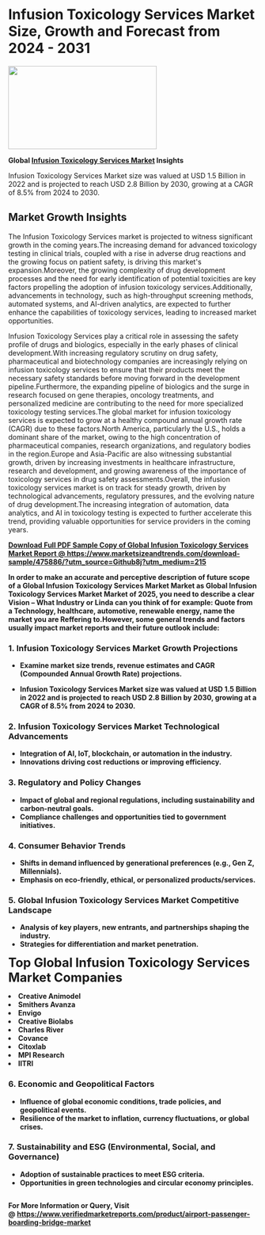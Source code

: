 <H1>Infusion Toxicology Services Market Size, Growth and Forecast from 2024 - 2031</H1><img class="aligncenter size-medium wp-image-584254" src="https://thirdeyenews.in/wp-content/uploads/2024/09/Global-Market-Research-300x168.jpeg" alt="" width="300" height="168" /><p><strong>Global&nbsp;<a href="https://www.marketsizeandtrends.com/download-sample/475886/?utm_source=Github8j?utm_medium=215">Infusion Toxicology Services Market</a> Insights</strong></p><p>Infusion Toxicology Services Market size was valued at USD 1.5 Billion in 2022 and is projected to reach USD 2.8 Billion by 2030, growing at a CAGR of 8.5% from 2024 to 2030.</p><p><h2>Market Growth Insights</h2> <p>The Infusion Toxicology Services market is projected to witness significant growth in the coming years.The increasing demand for advanced toxicology testing in clinical trials, coupled with a rise in adverse drug reactions and the growing focus on patient safety, is driving this market's expansion.Moreover, the growing complexity of drug development processes and the need for early identification of potential toxicities are key factors propelling the adoption of infusion toxicology services.Additionally, advancements in technology, such as high-throughput screening methods, automated systems, and AI-driven analytics, are expected to further enhance the capabilities of toxicology services, leading to increased market opportunities.</p> <p><strong><a href="#"></a></strong></p> <p>Infusion Toxicology Services play a critical role in assessing the safety profile of drugs and biologics, especially in the early phases of clinical development.With increasing regulatory scrutiny on drug safety, pharmaceutical and biotechnology companies are increasingly relying on infusion toxicology services to ensure that their products meet the necessary safety standards before moving forward in the development pipeline.Furthermore, the expanding pipeline of biologics and the surge in research focused on gene therapies, oncology treatments, and personalized medicine are contributing to the need for more specialized toxicology testing services.The global market for infusion toxicology services is expected to grow at a healthy compound annual growth rate (CAGR) due to these factors.North America, particularly the U.S., holds a dominant share of the market, owing to the high concentration of pharmaceutical companies, research organizations, and regulatory bodies in the region.Europe and Asia-Pacific are also witnessing substantial growth, driven by increasing investments in healthcare infrastructure, research and development, and growing awareness of the importance of toxicology services in drug safety assessments.Overall, the infusion toxicology services market is on track for steady growth, driven by technological advancements, regulatory pressures, and the evolving nature of drug development.The increasing integration of automation, data analytics, and AI in toxicology testing is expected to further accelerate this trend, providing valuable opportunities for service providers in the coming years.</p> <p><strong><a href="#"></p><p><span class=""><strong>Download Full PDF Sample Copy of Global Infusion Toxicology Services Market Report</strong> @ <a href="https://www.marketsizeandtrends.com/download-sample/475886/?utm_source=Github8j?utm_medium=215" target="_blank">https://www.marketsizeandtrends.com/download-sample/475886/?utm_source=Github8j?utm_medium=215</a></span></p><p>In order to make an accurate and perceptive description of future scope of a Global&nbsp;Infusion Toxicology Services Market Market as Global&nbsp;Infusion Toxicology Services Market Market of 2025, you need to describe a clear Vision &ndash; What Industry or Linda can you think of for example: Quote from a Technology, healthcare, automotive, renewable energy, name the market you are Reffering to.However, some general trends and factors usually impact market reports and their future outlook include:</p><h3>1.&nbsp;<strong>Infusion Toxicology Services Market Growth Projections</strong></h3><ul><li>Examine market size trends, revenue estimates and CAGR (Compounded Annual Growth Rate) projections.</li><li><p>Infusion Toxicology Services Market size was valued at USD 1.5 Billion in 2022 and is projected to reach USD 2.8 Billion by 2030, growing at a CAGR of 8.5% from 2024 to 2030.</p></li></ul><h3>2.&nbsp;<strong>Infusion Toxicology Services Market Technological Advancements</strong></h3><ul><li>Integration of AI, IoT, blockchain, or automation in the industry.</li><li>Innovations driving cost reductions or improving efficiency.</li></ul><h3>3.&nbsp;<strong>Regulatory and Policy Changes</strong></h3><ul><li>Impact of global and regional regulations, including sustainability and carbon-neutral goals.</li><li>Compliance challenges and opportunities tied to government initiatives.</li></ul><h3>4.&nbsp;<strong>Consumer Behavior Trends</strong></h3><ul><li>Shifts in demand influenced by generational preferences (e.g., Gen Z, Millennials).</li><li>Emphasis on eco-friendly, ethical, or personalized products/services.</li></ul><h3>5.&nbsp;<strong>Global Infusion Toxicology Services Market Competitive Landscape</strong></h3><ul><li>Analysis of key players, new entrants, and partnerships shaping the industry.</li><li>Strategies for differentiation and market penetration.</li></ul><p data-pm-slice="1 1 []"><span style="color: inherit; font-family: inherit; font-size: 25px;">Top Global Infusion Toxicology Services Market Companies</span></p><div class="" data-test-id=""><p><li>Creative Animodel</li><li> Smithers Avanza</li><li> Envigo</li><li> Creative Biolabs</li><li> Charles River</li><li> Covance</li><li> Citoxlab</li><li> MPI Research</li><li> IITRI</li></p></div><h3>6.&nbsp;<strong>Economic and Geopolitical Factors</strong></h3><ul><li>Influence of global economic conditions, trade policies, and geopolitical events.</li><li>Resilience of the market to inflation, currency fluctuations, or global crises.</li></ul><h3>7.&nbsp;<strong>Sustainability and ESG (Environmental, Social, and Governance)</strong></h3><ul><li>Adoption of sustainable practices to meet ESG criteria.</li><li>Opportunities in green technologies and circular economy principles.</li></ul><h2><strong style="font-size: 14px;">For More Information or Query, Visit @&nbsp;</strong><a style="background-color: #ffffff; font-size: 14px;" href="https://www.marketsizeandtrends.com/report/infusion-toxicology-services-market/" target="_blank">https://www.verifiedmarketreports.com/product/airport-passenger-boarding-bridge-market</a></h2>